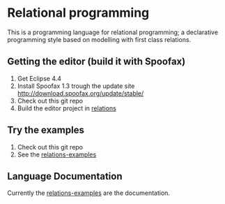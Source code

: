 # Relational programming

This is a programming language for relational programming; a declarative programming style based on modelling with first class relations.

## Getting the editor (build it with Spoofax)

1. Get Eclipse 4.4
2. Install Spoofax 1.3 trough the update site http://download.spoofax.org/update/stable/
3. Check out this git repo
4. Build the editor project in [relations](relations)

<!--
## Getting the editor (install as Eclipse Plugin) - Has bugs

1. Get Eclipse 4.4
2. Install the new Relations Editor Plugin. Updatelink:  [http://dl.bintray.com/dcharkes/Relations-Language](http://dl.bintray.com/dcharkes/Relations-Language)

Note that there is an issue with the pre-packaged plugin. There is no command line output displayed ([Issue](http://yellowgrass.org/issue/StrategoXT/899)).
-->

## Try the examples

1. Check out this git repo
2. See the [relations-examples](relations-examples)
 
## Language Documentation

Currently the [relations-examples](relations-examples) are the documentation.
